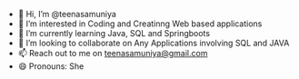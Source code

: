 - 👋 Hi, I’m @teenasamuniya
- 👀 I’m interested in Coding and Creatinng Web based applications
- 🌱 I’m currently learning Java, SQL and Springboots
- 💞️ I’m looking to collaborate on Any Applications involving SQL and JAVA
- 📫 Reach out to me on teenasamuniya@gmail.com
- 😄 Pronouns: She
  

<!---
teenasamuniya/teenasamuniya is a ✨ special ✨ repository because its `README.md` (this file) appears on your GitHub profile.
You can click the Preview link to take a look at your changes.
--->
